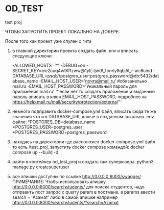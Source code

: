 # OD_TEST
test proj

ЧТОБЫ ЗАПУСТИТЬ ПРОЕКТ ЛОКАЛЬНО НА ДОКЕРЕ:

После того как проект уже спулен с гита
1. в главной директории проекта создать файл .env и вписать следующие ключи:

    -ALLOWED_HOSTS='*'
    -DEBUG=on
    -SECRET_KEY=ice2ouq4w901zww@1yl(-ljw(6_tonrly8qbj5l_r-aic6uind
    -DATABASE_URL=psql://postgres_user:postgres_password@db:5432/database_name
    -EMAIL_HOST_USER='почта@mail.ru' #обязаиельно mail.ru
    -EMAIL_HOST_PASSWORD='Уникальный пароль для приложения mail.ru' '''если нет то создать приложение и выданный пароль вписать в ключ EMAIL_HOST_PASSWORD, подробнее на https://help.mail.ru/mail/security/protection/external'''

2. немного подправить docker-compose.yml файл, вписать сюда те же значения что и в DATABASE_URL ключе в созданном локально .env файле:
    *POSTGRES_DB=database_name
    *POSTGRES_USER=postgres_user
    *POSTGRES_PASSWORD=postgres_password

3. находясь на директории где расположен docker-compose.yml файл то есть /test_proj, запустить docker compose командой: 
    docker compose up --build -d

4. pайти в контейнер od_test_proj и создать там суперюзера:
    python3 manage.py createsuperuser

5. все апишки доступны по ссылке http://0.0.0.0:8000/swagger/
ПРИМЕЧАНИЕ: Чтобы использовать апишку http://0.0.0.0:8000/searchstudents/ для поиска студентов, надо отправить пост запрос с querry param в постмане. в params ввести search = 'Азамат' либо в самой апишке например http://0.0.0.0:8000/searchstudents/?search=Azamat
